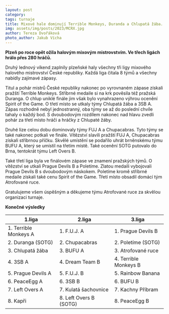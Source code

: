 ```yaml
---
layout: post
category:
tags: turnaje
title: Mixové hale dominují Terrible Monkeys, Duranda a Chlupatá žába. Pražské týmy slaví úspěchy napříč ligami. 
img: assets/img/posts/2023/MCRX.jpg
author: Tereza Dvořáková
photo_author: Jakub Vícha
---
```

**Plzeň po roce opět ožila halovým mixovým mistrovstvím. Ve třech ligách hrálo přes 280 hráčů.**

Druhý lednový víkend zaplnily plzeňské haly všechny tři ligy mixového halového mistrovství České republiky. Každá liga čítala 8 týmů a všechny nabídly zajímavé zápasy.

Titul a pohár mistrů České republiky nakonec po vyrovnaném zápase získali pražští Terrible Monkeys. Stříbrné medaile si na krk pověsila též pražská Duranga. O chlup uniklé finále jim však bylo vynahrazeno výhrou ocenění Spirit of the Game. O třetí místo se utkaly týmy Chlupatá žába a 3SB A. Zápas rozhodně nebyl jednostranný, oba týmy se až do poslední chvíle tahaly o každý bod. S dvoubodovým rozdílem nakonec nad hlavu zvedli pohár za třetí místo hráči a hráčky z Chlupaté žáby. 

Druhé lize celou dobu dominovaly týmy FUJ A a Chupacabras. Tyto týmy se také nakonec potkali ve finále. Vítězství slavili pražští FUJ A, Chupacabras získali stříbrnou příčku. Skvělé umístění se podařilo uhrát brněnskému týmu BUFU A, který se umístil na třetím místě. Také ocenění SOTG putovalo do Brna, tentokrát týmu Left Overs B. 

Také třetí liga byla ve finálovém zápase ve znamení pražských týmů. O vítězství se utkali Prague Devils B a Poletíme. Zlatou medaili vybojovali Prague Devils B s dvoubodovým náskokem. Poletíme kromě stříbrné medaile získali také cenu Spirit of the Game. Třetí místo obsadil domácí tým Atrofované ruce. 

Gratulujeme všem úspěšným a děkujeme týmu Atrofované ruce za skvělou organizaci turnaje. 

**Konečné výsledky**

| 1.liga                  | 2.liga                   | 3.liga                |
| ----------------------- | ------------------------ | --------------------- |
| 1. Terrible Monkeys A   | 1. F.U.J. A              | 1. Prague Devils B    |
| 2. Duranga (SOTG)       | 2. Chupacabras           | 2. Poletíme (SOTG)    |
| 3. Chlupatá žába        | 3. BUFU A                | 3. Atrofované ruce    |
| 4. 3SB A                | 4. Dream Team B          | 4. Terrible Monkeys B |
| 5. Prague Devils A      | 5. F.U.J. B              | 5. Rainbow Banana     |
| 6. PeaceEgg A           | 6. 3SB B                 | 6. BUFU B             |
| 7. Left Overs A         | 7. Kulatá šachovnice     | 7. Kachny Příbram     |
| 8. Kapři                | 8. Left Overs B (SOTG)   | 8. PeaceEgg B         |
